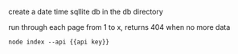 create a date time sqllite db in the db directory

run through each page from 1 to x, returns 404 when no more data 

```shell script
node index --api {{api key}}

```
